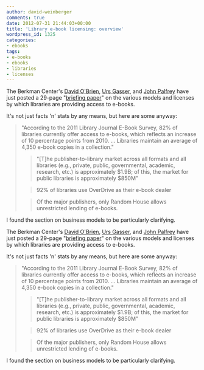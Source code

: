 ```yaml
---
author: david-weinberger
comments: true
date: 2012-07-31 21:44:03+00:00
title: 'Library e-book licensing: overview'
wordpress_id: 1325
categories:
- ebooks
tags:
- e-books
- ebooks
- libraries
- licenses
---
```


The Berkman  Center's [David O'Brien](http://cyber.law.harvard.edu/people/dobrien), [Urs Gasser](http://blogs.law.harvard.edu/ugasser/), and [John Palfrey](http://blogs.law.harvard.edu/palfrey/) have just posted a 29-page "[briefing paper](http://papers.ssrn.com/sol3/papers.cfm?abstract_id=2111396)" on the various models and licenses by which libraries are providing access to e-books.


It's not just facts 'n' stats by any means, but here are some anyway:


<blockquote>"According to the 2011 Library Journal E-Book Survey, 82% of libraries currently offer access to e-books, which reflects an increase of 10 percentage points from 2010. ... Libraries maintain an average of 4,350 e-book copies in a collection."

>
> "[T]he publisher-to-library market across all formats and all libraries (e.g., private, public, governmental, academic, research, etc.) is approximately $1.9B; of this, the market for public libraries is approximately $850M"

>
> 92% of libraries use OverDrive as their  e-book dealer

>
> Of the major publishers, only Random House allows unrestricted lending of e-books.</blockquote>




I found the section on business models to be particularly clarifying.


The Berkman  Center's [David O'Brien](http://cyber.law.harvard.edu/people/dobrien), [Urs Gasser](http://blogs.law.harvard.edu/ugasser/), and [John Palfrey](http://blogs.law.harvard.edu/palfrey/) have just posted a 29-page "[briefing paper](http://papers.ssrn.com/sol3/papers.cfm?abstract_id=2111396)" on the various models and licenses by which libraries are providing access to e-books.


It's not just facts 'n' stats by any means, but here are some anyway:


<blockquote>"According to the 2011 Library Journal E-Book Survey, 82% of libraries currently offer access to e-books, which reflects an increase of 10 percentage points from 2010. ... Libraries maintain an average of 4,350 e-book copies in a collection."

>
> "[T]he publisher-to-library market across all formats and all libraries (e.g., private, public, governmental, academic, research, etc.) is approximately $1.9B; of this, the market for public libraries is approximately $850M"

>
> 92% of libraries use OverDrive as their  e-book dealer

>
> Of the major publishers, only Random House allows unrestricted lending of e-books.</blockquote>




I found the section on business models to be particularly clarifying.
